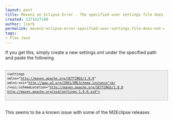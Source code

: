 ```yaml
---
layout: post
title: Maven2 on Eclipse Error - The specified user settings file does not exist
created: 1271627100
author: liorb
permalink: maven2-eclipse-error-specified-user-settings-file-does-not-exist
tags:
- Flex Java
---
```

If you get this, simply create a new settings.xml under the specified path and paste the following<br /><br /><pre style="font-family: Andale Mono,Lucida Console,Monaco,fixed,monospace; color: rgb(0, 0, 0); background-color: rgb(238, 238, 238); font-size: 12px; border: 1px dashed rgb(153, 153, 153); line-height: 14px; padding: 5px; overflow: auto; width: 100%;"><code><settings xmlns="http://maven.apache.org/SETTINGS/1.0.0" xmlns:xsi="http://www.w3.org/2001/XMLSchema-instance"<br />xsi:schemaLocation="http://maven.apache.org/SETTINGS/1.0.0 http://maven.apache.org/xsd/settings-1.0.0.xsd"><br /></settings><br /></code></pre><br />This seems to be a known issue with some of the M2Eclipse releases
